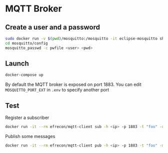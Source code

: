 # MQTT Broker

## Create a user and a password

```sh
sudo docker run -v $(pwd)/mosquitto:/mosquitto -it eclipse-mosquitto sh
cd mosquitto/config
mosquitto_passwd -c pwfile <user> <pwd>
```

## Launch

```sh
docker-compose up
```

By default the MQTT broker is exposed on port 1883.
You can edit `MOSQUITTO_PORT_EXT` in `.env` to specify another port

##  Test

Register a subscriber
```sh
docker run -it --rm efrecon/mqtt-client sub -h <ip> -p 1883 -t "foo" -u <user> -P <pwd>
```

Publish some messages
```sh
docker run -it --rm efrecon/mqtt-client pub -h <ip> -p 1883 -t "foo" -m "bar" -u <user> -P <pwd>
```
